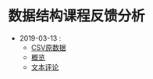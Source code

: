 # 数据结构课程反馈分析
* 2019-03-13 :
    * [CSV原数据](https://github.com/BaldwinHe/everything/tree/master/DS_ClassAnalysis/classCommentData/(2019-03-13)(顺序表|链表)[Comment].csv)
    * [概览](https://github.com/BaldwinHe/everything/tree/master/DS_ClassAnalysis/finalResult/(2019-03-13)Result.jpg)
    * [文本评论](https://github.com/BaldwinHe/everything/tree/master/DS_ClassAnalysis/finalResult/(2019-03-13)Comments.txt)
